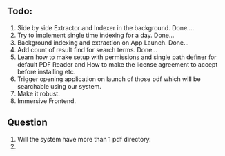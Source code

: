## Todo: 
1. Side by side Extractor and Indexer in the background. Done....
2. Try to implement single time indexing for a day. Done...
3. Background indexing and extraction on App Launch. Done...
4. Add count of result find for search terms. Done...
5. Learn how to make setup with permissions and single path definer for default PDF Reader and How to make the license agreement to accept before installing etc.
6. Trigger opening application on launch of those pdf which will be searchable using our system.
7. Make it robust.
8. Immersive Frontend.





## Question
1. Will the system have more than 1 pdf directory.
2.  
